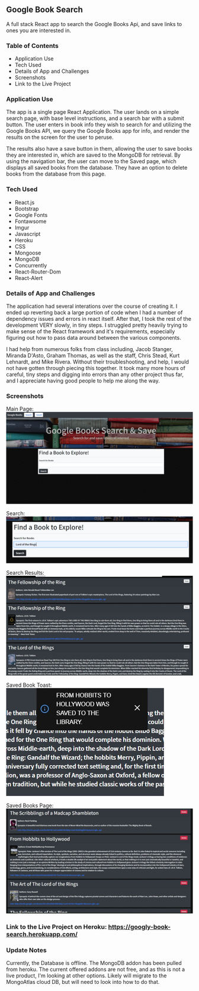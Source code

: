 ## Google Book Search
A full stack React app to search the Google Books Api, and save links to ones you are interested in. 

### Table of Contents

* Application Use
* Tech Used
* Details of App and Challenges
* Screenshots
* Link to the Live Project

### Application Use

The app is a single page React Application. The user lands on a simple search page, with base level instructions, and a search bar with a submit button. The user enters in book info they wish to search for and utilizing the Google Books API, we query the Google Books app for info, and render the results on the screen for the user to peruse. 

The results also have a save button in them, allowing the user to save books they are interested in, which are saved to the MongoDB for retrieval. By using the navigation bar, the user can move to the Saved page, which displays all saved books from the database. They have an option to delete books from the database from this page. 

### Tech Used

* React.js
* Bootstrap
* Google Fonts
* Fontawsome
* Imgur
* Javascript
* Heroku
* CSS
* Mongoose
* MongoDB
* Concurrently
* React-Router-Dom
* React-Alert

### Details of App and Challenges

The application had several interations over the course of creating it. I ended up reverting back a large portion of code when I had a number of dependency issues and errors in react itself. After that, I took the rest of the development VERY slowly, in tiny steps. I struggled pretty heavily trying to make sense of the React framework and it's requirements, especially figuring out how to pass data around between the various components. 

I had help from numerous folks from class including, Jacob Stanger, Miranda D'Asto, Graham Thomas, as well as the staff, Chris Stead, Kurt Lehnardt, and Mike Rivera. Without their troubleshooting, and help, I would not have gotten through piecing this together. It took many more hours of careful, tiny steps and digging into errors than any other project thus far, and I appreciate having good people to help me along the way. 

### Screenshots

Main Page:
![Main Page](/client/src/Screenshots/mainPage.jpg)

Search: 
![Search](/client/src/Screenshots/search.jpg)

Search Results:
![Search Results](/client/src/Screenshots/searchResults.jpg)

Saved Book Toast:
![Saved Book Toast](/client/src/Screenshots/savedToast.jpg)

Saved Books Page:
![Saved Books Page](/client/src/Screenshots/savedBooksPage.jpg)

### Link to the Live Project on Heroku: https://googly-book-search.herokuapp.com/


### Update Notes

Currently, the Database is offline. The MongoDB addon has been pulled from heroku. The current offered addons are not free, and as this is not a live product, I'm looking at other options. Likely will migrate to the MongoAtlas cloud DB, but will need to look into how to do that. 
